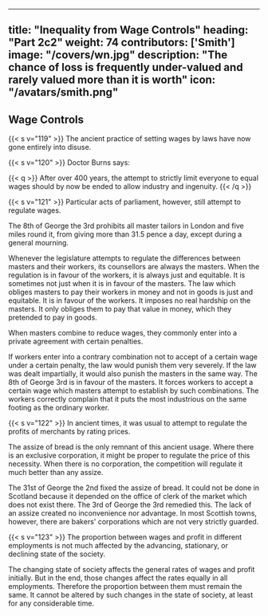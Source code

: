 

---
title: "Inequality from Wage Controls"
heading: "Part 2c2"
weight: 74
contributors: ['Smith']
image: "/covers/wn.jpg"
description: "The chance of loss is frequently under-valued and rarely valued more than it is worth"
icon: "/avatars/smith.png"
---



## Wage Controls

{{< s v="119" >}} The ancient practice of setting wages by laws have now gone entirely into disuse.

{{< s v="120" >}} Doctor Burns says:

{{< q >}}
After over 400 years, the attempt to strictly limit everyone to equal wages should by now be ended to allow industry and ingenuity.
{{< /q >}}


{{< s v="121" >}} Particular acts of parliament, however, still attempt to regulate wages.

The 8th of George the 3rd prohibits all master tailors in London and five miles round it, from giving more than 31.5 pence a day, except during a general mourning.

Whenever the legislature attempts to regulate the differences between masters and their workers, its counsellors are always the masters.
When the regulation is in favour of the workers, it is always just and equitable.
It is sometimes not just when it is in favour of the masters.
The law which obliges masters to pay their workers in money and not in goods is just and equitable.
It is in favour of the workers.
It imposes no real hardship on the masters. It only obliges them to pay that value in money, which they pretended to pay in goods.

When masters combine to reduce wages, they commonly enter into a private agreement with certain penalties.

If workers enter into a contrary combination not to accept of a certain wage under a certain penalty, the law would punish them very severely.
If the law was dealt impartially, it would also punish the masters in the same way.
The 8th of George 3rd is in favour of the masters.
It forces workers to accept a certain wage which masters attempt to establish by such combinations.
The workers correctly complain that it puts the most industrious on the same footing as the ordinary worker.

{{< s v="122" >}} In ancient times, it was usual to attempt to regulate the profits of merchants by rating prices.

The assize of bread is the only remnant of this ancient usage.
Where there is an exclusive corporation, it might be proper to regulate the price of this necessity.
When there is no corporation, the competition will regulate it much better than any assize.

The 31st of George the 2nd fixed the assize of bread.
It could not be done in Scotland because it depended on the office of clerk of the market which does not exist there.
    The 3rd of George the 3rd remedied this.
    The lack of an assize created no inconvenience nor advantage.
In most Scottish towns, however, there are bakers' corporations which are not very strictly guarded.


{{< s v="123" >}} The proportion between wages and profit in different employments is not much affected by the advancing, stationary, or declining state of the society.

The changing state of society affects the general rates of wages and profit initially.
But in the end, those changes affect the rates equally in all employments.
Therefore the proportion between them must remain the same.
    It cannot be altered by such changes in the state of society, at least for any considerable time.

